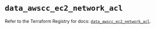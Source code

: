 # `data_awscc_ec2_network_acl`

Refer to the Terraform Registry for docs: [`data_awscc_ec2_network_acl`](https://registry.terraform.io/providers/hashicorp/awscc/0.70.0/docs/data-sources/ec2_network_acl).
